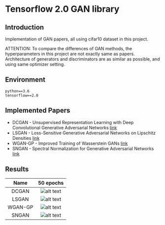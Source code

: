 # Tensorflow 2.0 GAN library

## Introduction
Implementation of GAN papers, all using cifar10 dataset in this project.

ATTENTION:
To compare the differences of GAN methods, the hyperparameters in this project are not exactly same as papers.
Architecture of generators and discriminators are as similar as possible, and using same optimizer setting.

## Environment

```
python==3.6
tensorflow==2.0
```

##  Implemented Papers

 - DCGAN - Unsupervised Representation Learning with Deep Convolutional Generative Adversarial Networks [link](https://arxiv.org/abs/1511.06434)
 - LSGAN - Loss-Sensitive Generative Adversarial Networks on Lipschitz Densities [link](https://arxiv.org/abs/1701.06264)
 - WGAN-GP - Improved Training of Wasserstein GANs [link](https://arxiv.org/abs/1704.00028)
 - SNGAN - Spectral Normalization for Generative Adversarial Networks [link](https://arxiv.org/abs/1802.05957)
 
## Results

| Name | 50 epochs |
| :---: | :---: |
| DCGAN | ![alt text](https://i.imgur.com/DupOZSn.png "DCGAN") |
| LSGAN | ![alt text](https://i.imgur.com/fEn0eFO.png "LSGAN") |
| WGAN-GP | ![alt text](https://i.imgur.com/n6egM1D.png "WGAN-GP") |
| SNGAN | ![alt text](https://i.imgur.com/sMXuAeD.png "SNGAN") |